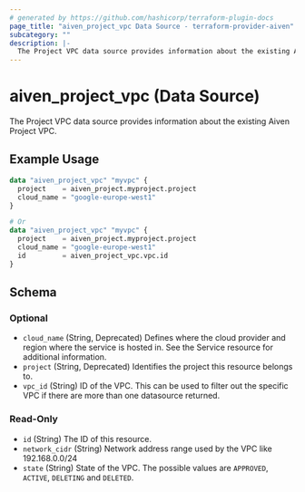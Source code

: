 ```yaml
---
# generated by https://github.com/hashicorp/terraform-plugin-docs
page_title: "aiven_project_vpc Data Source - terraform-provider-aiven"
subcategory: ""
description: |-
  The Project VPC data source provides information about the existing Aiven Project VPC.
---
```


# aiven_project_vpc (Data Source)

The Project VPC data source provides information about the existing Aiven Project VPC.

## Example Usage

```terraform
data "aiven_project_vpc" "myvpc" {
  project    = aiven_project.myproject.project
  cloud_name = "google-europe-west1"
}

# Or
data "aiven_project_vpc" "myvpc" {
  project    = aiven_project.myproject.project
  cloud_name = "google-europe-west1"
  id         = aiven_project_vpc.vpc.id
}
```

<!-- schema generated by tfplugindocs -->
## Schema

### Optional

- `cloud_name` (String, Deprecated) Defines where the cloud provider and region where the service is hosted in. See the Service resource for additional information.
- `project` (String, Deprecated) Identifies the project this resource belongs to.
- `vpc_id` (String) ID of the VPC. This can be used to filter out the specific VPC if there are more than one datasource returned.

### Read-Only

- `id` (String) The ID of this resource.
- `network_cidr` (String) Network address range used by the VPC like 192.168.0.0/24
- `state` (String) State of the VPC. The possible values are `APPROVED`, `ACTIVE`, `DELETING` and `DELETED`.


